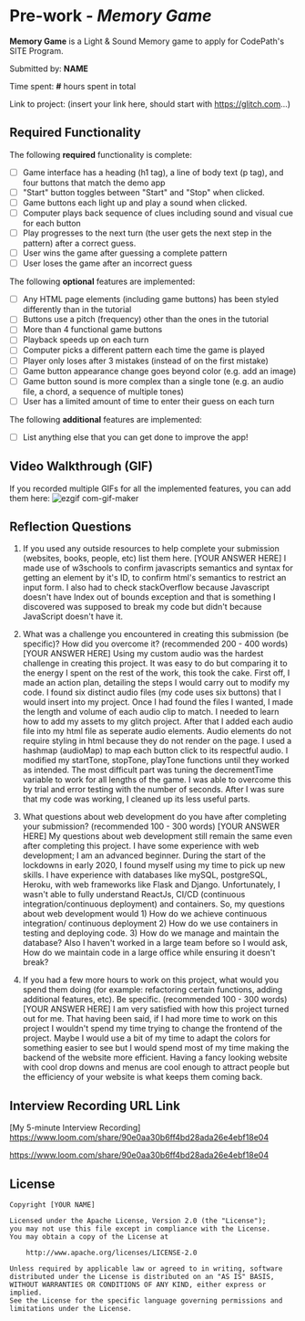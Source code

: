 # Pre-work - *Memory Game*

**Memory Game** is a Light & Sound Memory game to apply for CodePath's SITE Program. 

Submitted by: **NAME**

Time spent: **#** hours spent in total

Link to project: (insert your link here, should start with https://glitch.com...)

## Required Functionality

The following **required** functionality is complete:

* [ ] Game interface has a heading (h1 tag), a line of body text (p tag), and four buttons that match the demo app
* [ ] "Start" button toggles between "Start" and "Stop" when clicked. 
* [ ] Game buttons each light up and play a sound when clicked. 
* [ ] Computer plays back sequence of clues including sound and visual cue for each button
* [ ] Play progresses to the next turn (the user gets the next step in the pattern) after a correct guess. 
* [ ] User wins the game after guessing a complete pattern
* [ ] User loses the game after an incorrect guess

The following **optional** features are implemented:

* [ ] Any HTML page elements (including game buttons) has been styled differently than in the tutorial
* [ ] Buttons use a pitch (frequency) other than the ones in the tutorial
* [ ] More than 4 functional game buttons
* [ ] Playback speeds up on each turn
* [ ] Computer picks a different pattern each time the game is played
* [ ] Player only loses after 3 mistakes (instead of on the first mistake)
* [ ] Game button appearance change goes beyond color (e.g. add an image)
* [ ] Game button sound is more complex than a single tone (e.g. an audio file, a chord, a sequence of multiple tones)
* [ ] User has a limited amount of time to enter their guess on each turn

The following **additional** features are implemented:

- [ ] List anything else that you can get done to improve the app!

## Video Walkthrough (GIF)

If you recorded multiple GIFs for all the implemented features, you can add them here:
![ezgif com-gif-maker](https://user-images.githubusercontent.com/54002497/158944145-d1b56027-23b6-408b-a3a9-e797901655c8.gif)


## Reflection Questions
1. If you used any outside resources to help complete your submission (websites, books, people, etc) list them here. 
[YOUR ANSWER HERE]
I made use of w3schools to confirm javascripts semantics and syntax for getting an element by it's ID, to confirm html's semantics to restrict an input form.
I also had to check stackOverflow because Javascript doesn't have Index out of bounds exception and that is something I discovered was supposed to break my code but didn't because JavaScript doesn't have it.

2. What was a challenge you encountered in creating this submission (be specific)? How did you overcome it? (recommended 200 - 400 words) 
[YOUR ANSWER HERE]
Using my custom audio was the hardest challenge in creating this project. It was easy to do but comparing it to the energy I spent on the rest of the work, this took the cake. First off, I made an action plan, detailing the steps I would carry out to modify my code. I found six distinct audio files (my code uses six buttons) that I would insert into my project. Once I had found the files I wanted, I made the length and volume of each audio clip to match. I needed to learn how to add my assets to my glitch project. After that I added each audio file into my html file as seperate audio elements. Audio elements do not require styling in html because they do not render on the page. I used a hashmap (audioMap) to map each button click to its respectful audio. I modified my startTone, stopTone, playTone functions until they worked as intended. The most difficult part was tuning the decrementTime variable to work for all lengths of the game. I was able to overcome this by trial and error testing with the number of seconds. After I was sure that my code was working, I cleaned up its less useful parts.

3. What questions about web development do you have after completing your submission? (recommended 100 - 300 words) 
[YOUR ANSWER HERE]
My questions about web development still remain the same even after completing this project. I have some experience with web development; I am an advanced beginner. During the start of the lockdowns in early 2020, I found myself using my time to pick up new skills. I have experience with databases like mySQL, postgreSQL, Heroku, with web frameworks like Flask and Django. Unfortunately, I wasn't able to fully understand ReactJs, CI/CD (continuous integration/continuous deployment) and containers. So, my questions about web development would 1) How do we achieve continuous integration/ continuous deployment 2) How do we use containers in testing and deploying code. 3) How do we manage and maintain the database? Also I haven't worked in a large team before so I would ask, How do we maintain code in a large office while ensuring it doesn't break?

4. If you had a few more hours to work on this project, what would you spend them doing (for example: refactoring certain functions, adding additional features, etc). Be specific. (recommended 100 - 300 words) 
[YOUR ANSWER HERE]
I am very satisfied with how this project turned out for me. That having been said, if I had more time to work on this project I wouldn't spend my time trying to change the frontend of the project. Maybe I would use a bit of my time to adapt the colors for something easier to see but I would spend most of my time making the backend of the website more efficient. Having a fancy looking website with cool drop downs and menus are cool enough to attract people but the efficiency of your website is what keeps them coming back.


## Interview Recording URL Link

[My 5-minute Interview Recording] https://www.loom.com/share/90e0aa30b6ff4bd28ada26e4ebf18e04 

https://www.loom.com/share/90e0aa30b6ff4bd28ada26e4ebf18e04

## License

    Copyright [YOUR NAME]

    Licensed under the Apache License, Version 2.0 (the "License");
    you may not use this file except in compliance with the License.
    You may obtain a copy of the License at

        http://www.apache.org/licenses/LICENSE-2.0

    Unless required by applicable law or agreed to in writing, software
    distributed under the License is distributed on an "AS IS" BASIS,
    WITHOUT WARRANTIES OR CONDITIONS OF ANY KIND, either express or implied.
    See the License for the specific language governing permissions and
    limitations under the License.
